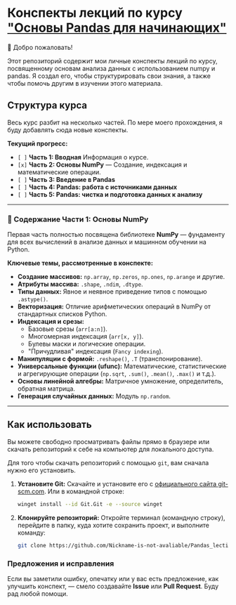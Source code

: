 # Конспекты лекций по курсу ["Основы Pandas для начинающих"](https://stepik.org/course/120014/promo)

👋 Добро пожаловать!

Этот репозиторий содержит мои личные конспекты лекций по курсу, посвященному основам анализа данных с использованием numpy и pandas. Я создал его, чтобы структурировать свои знания, а также чтобы помочь другим в изучении этого материала.

## Структура курса

Весь курс разбит на несколько частей. По мере моего прохождения, я буду добавлять сюда новые конспекты.

**Текущий прогресс:**

*   `[ ]` **Часть 1: Вводная** Информация о курсе.
*   `[x]` **Часть 2: Основы NumPy** — Создание, индексация и математические операции.
*   `[ ]` **Часть 3: Введение в Pandas**
*   `[ ]` **Часть 4: Pandas: работа с источниками данных**
*   `[ ]` **Часть 5: Pandas: чистка и подготовка данных к анализу**

---

### 📘 Содержание Части 1: Основы NumPy

Первая часть полностью посвящена библиотеке **NumPy** — фундаменту для всех вычислений в анализе данных и машинном обучении на Python.

**Ключевые темы, рассмотренные в конспекте:**

*   **Создание массивов:** `np.array`, `np.zeros`, `np.ones`, `np.arange` и другие.
*   **Атрибуты массива:** `.shape`, `.ndim`, `.dtype`.
*   **Типы данных:** Явное и неявное приведение типов с помощью `.astype()`.
*   **Векторизация:** Отличие арифметических операций в NumPy от стандартных списков Python.
*   **Индексация и срезы:**
    *   Базовые срезы (`arr[a:n]`).
    *   Многомерная индексация (`arr[x, y]`).
    *   Булевы маски и логические операции.
    *   "Причудливая" индексация (`Fancy indexing`).
*   **Манипуляции с формой:** `.reshape()`, `.T` (транспонирование).
*   **Универсальные функции (ufunc):** Математические, статистические и агрегирующие операции (`np.sqrt`, `.sum()`, `.mean()`, `.max()` и т.д.).
*   **Основы линейной алгебры:** Матричное умножение, определитель, обратная матрица.
*   **Генерация случайных данных:** Модуль `np.random`.

---

## Как использовать

Вы можете свободно просматривать файлы прямо в браузере или скачать репозиторий к себе на компьютер для локального доступа.

Для того чтобы скачать репозиторий с помощью `git`, вам сначала нужно его установить.

1.  **Установите Git:** Скачайте и установите его с [официального сайта git-scm.com](https://git-scm.com/downloads). Или в командной строке:

    ```Bash
    winget install --id Git.Git -e --source winget
    ```

2.  **Клонируйте репозиторий:** Откройте терминал (командную строку), перейдите в папку, куда хотите сохранить проект, и выполните команду:

    ```bash
    git clone https://github.com/Nickname-is-not-avaliable/Pandas_lections
    ```

### Предложения и исправления

Если вы заметили ошибку, опечатку или у вас есть предложение, как улучшить конспект, — смело создавайте **Issue** или **Pull Request**. Буду рад любой помощи.
